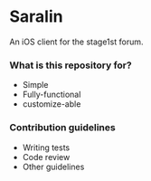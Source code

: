 # Saralin #

An iOS client for the stage1st forum. 

### What is this repository for? ###

* Simple
* Fully-functional
* customize-able

### Contribution guidelines ###

* Writing tests
* Code review
* Other guidelines
